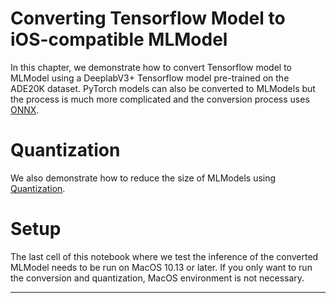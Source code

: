 # Converting Tensorflow Model to iOS-compatible MLModel
In this chapter, we demonstrate how to convert Tensorflow model to MLModel using a DeeplabV3+ Tensorflow model pre-trained on the ADE20K dataset. PyTorch models can also be converted to MLModels but the process is much more complicated and the conversion process uses [ONNX][onnx].


# Quantization
We also demonstrate how to reduce the size of MLModels using [Quantization][quantization].

# Setup
The last cell of this notebook where we test the inference of the converted MLModel needs to be run on MacOS 10.13 or later. If you only want to run the conversion and quantization, MacOS environment is not necessary.

---
[onnx]: https://mmdetection.readthedocs.io/en/latest/useful_tools.html#mmdetection-model-to-onnx-experimental
[quantization]: https://coremltools.readme.io/docs/quantization